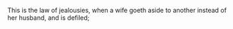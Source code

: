 This is the law of jealousies, when a wife goeth aside to another instead of her husband, and is defiled;

